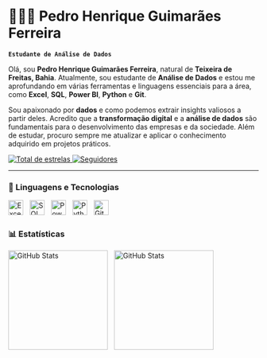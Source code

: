 # 👨🏻‍💻 Pedro Henrique Guimarães Ferreira

**`Estudante de Análise de Dados`**

Olá, sou **Pedro Henrique Guimarães Ferreira**, natural de **Teixeira de Freitas, Bahia**. Atualmente, sou estudante de **Análise de Dados** e estou me aprofundando em várias ferramentas e linguagens essenciais para a área, como **Excel**, **SQL**, **Power BI**, **Python** e **Git**.

Sou apaixonado por **dados** e como podemos extrair insights valiosos a partir deles. Acredito que a **transformação digital** e a **análise de dados** são fundamentais para o desenvolvimento das empresas e da sociedade. Além de estudar, procuro sempre me atualizar e aplicar o conhecimento adquirido em projetos práticos.

<p align="left">
    <a href="https://github.com/phguimaraesf">
        <img 
            alt="Total de estrelas" 
            title="Total de estrelas GitHub" 
            src="https://custom-icon-badges.demolab.com/github/stars/phguimaraesf?color=55960c&style=for-the-badge&labelColor=488207&logo=star&label=estrelas"
        />
    </a>
    <a href="https://github.com/phguimaraesf?tab=followers">
        <img 
            alt="Seguidores" 
            title="Me siga no GitHub" 
            src="https://custom-icon-badges.demolab.com/github/followers/phguimaraesf?color=236ad3&labelColor=1155ba&style=for-the-badge&logo=github&label=Seguidores&logoColor=white"
        />
    </a>
</p>

---

### 🤖 Linguagens e Tecnologias

<img 
    align="left" 
    alt="Excel"
    title="Excel" 
    width="30px" 
    style="padding-right: 10px;" 
    src="https://cdn.jsdelivr.net/gh/devicons/devicon@latest/icons/microsoftexcel/microsoftexcel-original.svg" 
/>
<img 
    align="left" 
    alt="SQL"
    title="SQL" 
    width="30px" 
    style="padding-right: 10px;" 
    src="https://cdn.jsdelivr.net/gh/devicons/devicon@latest/icons/mysql/mysql-original.svg" 
/>
<img 
    align="left" 
    alt="Power BI"
    title="Power BI" 
    width="30px" 
    style="padding-right: 10px;" 
    src="https://cdn.jsdelivr.net/gh/devicons/devicon@latest/icons/powerbi/powerbi-original.svg" 
/>
<img 
    align="left" 
    alt="Python"
    title="Python" 
    width="30px" 
    style="padding-right: 10px;" 
    src="https://cdn.jsdelivr.net/gh/devicons/devicon@latest/icons/python/python-original.svg" 
/>
<img 
    align="left" 
    alt="Git"
    title="Git" 
    width="30px" 
    style="padding-right: 10px;" 
    src="https://cdn.jsdelivr.net/gh/devicons/devicon@latest/icons/git/git-original.svg" 
/>

<br/>
<br/>

### 📊 Estatísticas

<p>
  <img 
    align="left" 
    alt="GitHub Stats" 
    height="200" 
    style="padding-right: 10px;" 
    src="https://github-readme-stats.vercel.app/api?username=phguimaraesf&show_icons=true&theme=tokyonight&include_all_commits=true&locale=pt-br" 
  />

<img 
      align="left" 
      alt="GitHub Stats" 
      height="200" 
      src="https://github-readme-stats.vercel.app/api/top-langs/?username=phguimaraesf&theme=tokyonight&layout=compact&custom_title=Tecnologias&langs_count=9" 
  />

</p>
